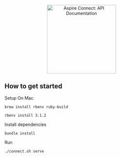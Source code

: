 <p align="center">
  <img src="https://assets-global.website-files.com/5ed5b60be1889f546024ada0/5ed8a32c8e1f40c8d24bc32b_Aspire%20Logo%402x.webp" alt="Aspire Connect: API Documentation" width="226">
</p>

How to get started
-------------
Setup On Mac
```
brew install rbenv ruby-build
```
```
rbenv install 3.1.2
```
Install dependencies
```
bundle install
```
Run
```
./connect.sh serve
```

